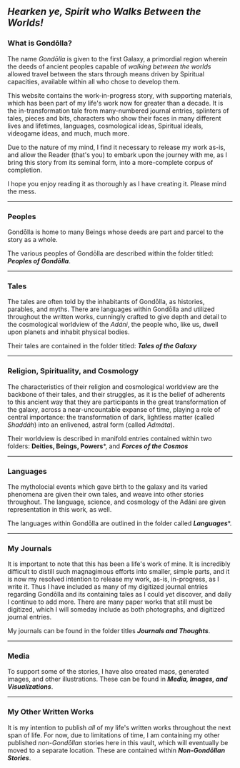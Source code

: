 ## *Hearken ye, Spirit who Walks Between the Worlds!*

### What is Gondōlla?
The name *Gondōlla* is given to the first Galaxy, a primordial region wherein the deeds of ancient peoples capable of *walking between the worlds* allowed travel between the stars through means driven by Spiritual capacities, available within all who chose to develop them. 

This website contains the work-in-progress story, with supporting materials, which has been part of my life's work now for greater than a decade. It is the in-transformation tale from many-numbered journal entries, splinters of tales, pieces and bits, characters who show their faces in many different lives and lifetimes, languages, cosmological ideas, Spiritual ideals, videogame ideas, and much, much more. 

Due to the nature of my mind, I find it necessary to release my work as-is, and allow the Reader (that's you) to embark upon the journey with me, as I bring this story from its seminal form, into a more-complete corpus of completion.

I hope you enjoy reading it as thoroughly as I have creating it. Please mind the mess.

---
### Peoples
Gondōlla is home to many Beings whose deeds are part and parcel to the story as a whole. 

The various peoples of Gondōlla are described within the folder titled: ***Peoples of Gondōlla***.

---
### Tales
The tales are often told by the inhabitants of Gondōlla, as histories, parables, and myths. There are languages within Gondōlla and utilized throughout the written works, cunningly crafted to give depth and detail to the cosmological worldview of the *Adáni*, the people who, like us, dwell upon planets and inhabit physical bodies. 

Their tales are contained in the folder titled: ***Tales of the Galaxy***

---
### Religion, Spirituality, and Cosmology
The characteristics of their religion and cosmological worldview are the backbone of their tales, and their struggles, as it is the belief of adherents to this ancient way that they are participants in the great transformation of the galaxy, across a near-uncountable expanse of time, playing a role of central importance: the transformation of dark, lightless matter (called *Shaddáh*) into an enlivened, astral form (called *Admáta*). 

Their worldview is described in manifold entries contained within two folders: **Deities, Beings, Powers***, and ***Forces of the Cosmos***

---
### Languages
The mytholocial events which gave birth to the galaxy and its varied phenomena are given their own tales, and weave into other stories throughout. The language, science, and cosmology of the Adáni are given representation in this work, as well. 

The languages within Gondōlla are outlined in the folder called ***Languages****.

---
### My Journals
It is important to note that this has been a life's work of mine. It is incredibly difficult to distill such magnagimous efforts into smaller, simple parts, and it is now my resolved intention to release my work, as-is, in-progress, as I write it. Thus I have included as many of my digitized journal entries regarding Gondōlla and its containing tales as I could yet discover, and daily I continue to add more. There are many paper works that still must be digitized, which I will someday include as both photographs, and digitized journal entries. 

My journals can be found in the folder titles ***Journals and Thoughts***.

---
### Media
To support some of the stories, I have also created maps, generated images, and other illustrations. These can be found in ***Media, Images, and Visualizations***.

---
### My Other Written Works
It is my intention to publish *all* of my life's written works throughout the next span of life. For now, due to limitations of time, I am containing my other published *non-Gondōllan* stories here in this vault, which will eventually be moved to a separate location. These are contained within ***Non-Gondōllan Stories***.

